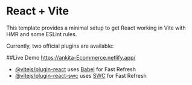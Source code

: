 # React + Vite

This template provides a minimal setup to get React working in Vite with HMR and some ESLint rules.

Currently, two official plugins are available:

  ##Live Demo https://ankita-Ecommerce.netlify.app/
- [@vitejs/plugin-react](https://github.com/vitejs/vite-plugin-react/blob/main/packages/plugin-react/README.md) uses [Babel](https://babeljs.io/) for Fast Refresh
- [@vitejs/plugin-react-swc](https://github.com/vitejs/vite-plugin-react-swc) uses [SWC](https://swc.rs/) for Fast Refresh
